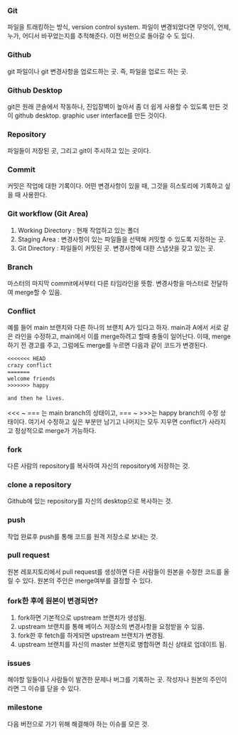 ### Git
파일을 트래킹하는 방식, version control system. 파일이 변경되었다면 무엇이, 언제, 누가, 어디서 바꾸었는지를 추적해준다.
이전 버전으로 돌아갈 수 도 있다.

### Github
git 파일이나 git 변경사항을 업로드하는 곳. 즉, 파일을 업로드 하는 곳.

### Github Desktop
git은 원래 콘솔에서 작동하나, 진입장벽이 높아서 좀 더 쉽게 사용할 수 있도록 만든 것이 github desktop. 
graphic user interface를 만든 것이다.

### Repository
파일들이 저장된 곳, 그리고 git이 주시하고 있는 곳이다. 

### Commit
커밋은 작업에 대한 기록이다. 어떤 변경사항이 있을 때, 그것을 히스토리에 기록하고 싶을 때 사용한다.

### Git workflow (Git Area)
1. Working Directory : 현재 작업하고 있는 폴더
2. Staging Area : 변경사항이 있는 파일들을 선택해 커밋할 수 있도록 지정하는 곳.
3. Git Directory : 파일들이 커밋된 곳. 변경사항에 대한 스냅샷을 갖고 있는 곳.

### Branch
마스터의 마지막 commit에서부터 다른 타임라인을 뜻함. 변경사항을 마스터로 전달하여 merge할 수 있음.

### Conflict
예를 들어 main 브랜치와 다른 하나의 브랜치 A가 있다고 하자. main과 A에서 서로 같은 라인을 수정하고, main에서 이를 merge하려고 할때
충돌이 일어난다. 이때, merge하기 전 경고를 주고, 그럼에도 merge를 누르면 다음과 같이 코드가 변경된다.
```txt
<<<<<<< HEAD
crazy conflict
=======
welcome friends
>>>>>>> happy

and then he lives.
```
<<< ~ === 는 main branch의 상태이고, === ~ >>>는 happy branch의 수정 상태이다. 여기서 수정하고 싶은 부분만 남기고 나머지는 모두 지우면
conflict가 사라지고 정상적으로 merge가 가능하다.

### fork
다른 사람의 repository를 복사하여 자신의 repository에 저장하는 것.

### clone a repository
Github에 있는 repository를 자신의 desktop으로 복사하는 것.

### push
작업 완료후 push를 통해 코드를 원격 저장소로 보내는 것.

### pull request
원본 레포지토리에서 pull request를 생성하면 다른 사람들이 원본을 수정한 코드를 올릴 수 있다. 원본의 주인은 merge여부를 결정할 수 있다.

### fork한 후에 원본이 변경되면?
1. fork하면 기본적으로 upstream 브랜치가 생성됨.
2. upstream 브랜치를 통해 베이스 저장소의 변경사항을 요청받을 수 있음.
3. fork한 후 fetch를 하게되면 upstream 브랜치가 변경됨.
4. upstream 브랜치를 자신의 master 브랜치로 병합하면 최신 상태로 업데이트 됨.

### issues
해야할 일들이나 사람들이 발견한 문제나 버그를 기록하는 곳. 작성자나 원본의 주인이라면 그 이슈를 닫을 수 있다.

### milestone
다음 버전으로 가기 위해 해결해야 하는 이슈를 모은 것.
